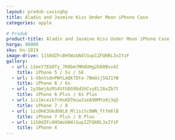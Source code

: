 ```yaml
---
layout: produk-casinghp
title: Aladin and Jasmine Kiss Under Moon iPhone Case
categories: apple

# Produk
product-title: Aladin and Jasmine Kiss Under Moon iPhone Case
harga: 90000
sku: hn-1019
image-drive: 11S0dZFc8H5WzGN4lGupIZFQ6RL3xIYzF
gallery:
  - url: 11mxY7EG0Ty_7R0bm7MHdUHg2kb0Bvv4I
    title: iPhone 5 / 5s / SE
  - url: 1-VbntsdnPWYLmQk7Dte-7BmUij5GJ1YW
    title: iPhone 6 / 6s
  - url: 1y3bmjAzRS4VthDG9bd5hCvyELIAxZb7t
    title: iPhone 6 Plus / 6s Plus
  - url: 1ci1kceikTrHsKDTmiw2seA90MYa9j3q5
    title: iPhone 7 / 8
  - url: 1isOkK3UkdO8L8_Ml1sitc8WN_Ttfm6lB
    title: iPhone 7 Plus / 8 Plus
  - url: 11S0dZFc8H5WzGN4lGupIZFQ6RL3xIYzF
    title: iPhone X
---
```

